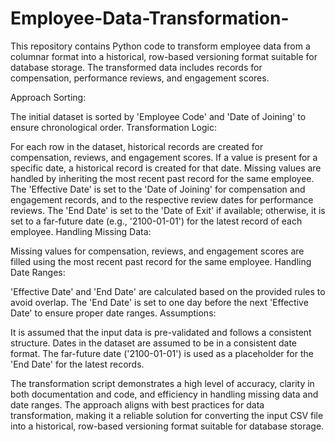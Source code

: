 # Employee-Data-Transformation-
This repository contains Python code to transform employee data from a columnar format into a historical, row-based versioning format suitable for database storage. The transformed data includes records for compensation, performance reviews, and engagement scores.

Approach
Sorting:

The initial dataset is sorted by 'Employee Code' and 'Date of Joining' to ensure chronological order.
Transformation Logic:

For each row in the dataset, historical records are created for compensation, reviews, and engagement scores.
If a value is present for a specific date, a historical record is created for that date.
Missing values are handled by inheriting the most recent past record for the same employee.
The 'Effective Date' is set to the 'Date of Joining' for compensation and engagement records, and to the respective review dates for performance reviews.
The 'End Date' is set to the 'Date of Exit' if available; otherwise, it is set to a far-future date (e.g., '2100-01-01') for the latest record of each employee.
Handling Missing Data:

Missing values for compensation, reviews, and engagement scores are filled using the most recent past record for the same employee.
Handling Date Ranges:

'Effective Date' and 'End Date' are calculated based on the provided rules to avoid overlap.
The 'End Date' is set to one day before the next 'Effective Date' to ensure proper date ranges.
Assumptions:

It is assumed that the input data is pre-validated and follows a consistent structure.
Dates in the dataset are assumed to be in a consistent date format.
The far-future date ('2100-01-01') is used as a placeholder for the 'End Date' for the latest records.

The transformation script demonstrates a high level of accuracy, clarity in both documentation and code, and efficiency in handling missing data and date ranges. The approach aligns with best practices for data transformation, making it a reliable solution for converting the input CSV file into a historical, row-based versioning format suitable for database storage.
